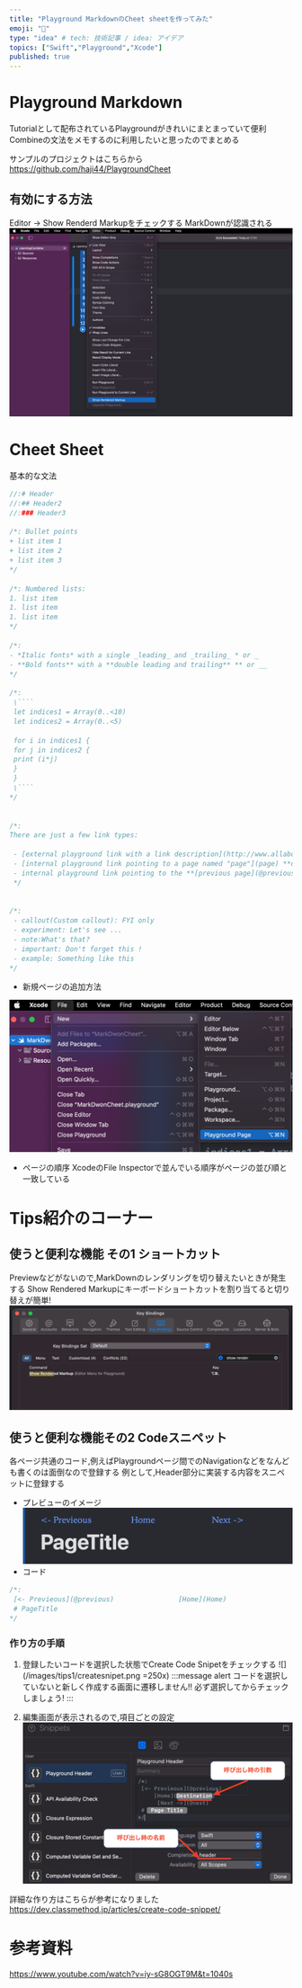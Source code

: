 ```yaml
---
title: "Playground MarkdownのCheet sheetを作ってみた"
emoji: "🤖"
type: "idea" # tech: 技術記事 / idea: アイデア
topics: ["Swift","Playground","Xcode"]
published: true
---
```



# Playground Markdown
Tutorialとして配布されているPlaygroundがきれいにまとまっていて便利
Combineの文法をメモするのに利用したいと思ったのでまとめる


サンプルのプロジェクトはこちらから
https://github.com/haji44/PlaygroundCheet
## 有効にする方法
Editor -> Show Renderd Markupをチェックする
MarkDownが認識される
![](/images/tips1/renderMark.png)



# Cheet Sheet
基本的な文法
```swift
//:# Header
//:## Header2
//:### Header3

/*: Bullet points
+ list item 1
+ list item 2
+ list item 3
*/

/*: Numbered lists:
1. list item
1. list item
1. list item
*/

/*:
- *Italic fonts* with a single _leading_ and _trailing_ * or _
- **Bold fonts** with a **double leading and trailing** ** or __
*/

/*:
 \````
 let indices1 = Array(0..<10)
 let indices2 = Array(0..<5)

 for i in indices1 {
 for j in indices2 {
 print (i*j)
 }
 }
 \````
*/


/*:
There are just a few link types:

 - [external playground link with a link description](http://www.allaboutswift.com)
 - [internal playground link pointing to a page named "page"](page) **or**
 - internal playground link pointing to the **[previous page](@previous)** or **[next page](@next)**
 */


/*:
 - callout(Custom callout): FYI only
 - experiment: Let's see ...
 - note:What's that?
 - important: Don't forget this !
 - example: Something like this
*/
```

* 新規ページの追加方法

![](/images/tips1/addnewpage.png)

* ページの順序
XcodeのFile Inspectorで並んでいる順序がページの並び順と一致している


# Tips紹介のコーナー
## 使うと便利な機能 その1 ショートカット
Previewなどがないので,MarkDownのレンダリングを切り替えたいときが発生する
Show Rendered Markupにキーボードショートカットを割り当てると切り替えが簡単!
![](/images/tips1/shortcut.png)

## 使うと便利な機能その2 Codeスニペット
各ページ共通のコード,例えばPlaygroundページ間でのNavigationなどをなんども書くのは面倒なので登録する
例として,Header部分に実装する内容をスニペットに登録する

* プレビューのイメージ
![](/images/tips1/imageHeader.png)
* コード
```swift
/*:
 [<- Previeous](@previous)                [Home](Home)                       [Next ->](@next)
 # PageTitle
*/
```
### 作り方の手順
1. 登録したいコードを選択した状態でCreate Code Snipetをチェックする
![](/images/tips1/createsnipet.png =250x)
:::message alert
コードを選択していないと新しく作成する画面に遷移しません!!
必ず選択してからチェックしましょう!
:::

2. 編集画面が表示されるので,項目ごとの設定
![](/images/tips1/editSnipet.png)

詳細な作り方はこちらが参考になりました
https://dev.classmethod.jp/articles/create-code-snippet/


# 参考資料
https://www.youtube.com/watch?v=iy-sG8OGT9M&t=1040s